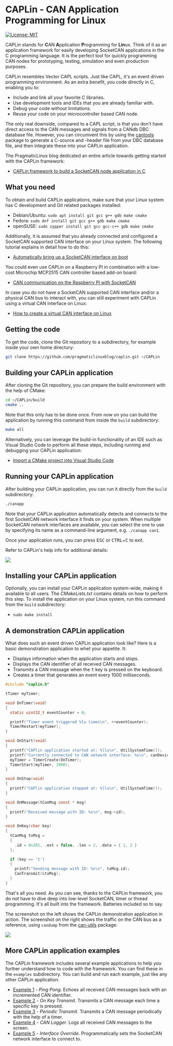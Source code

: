 # CAPLin - CAN Application Programming for Linux
[![License: MIT](https://img.shields.io/badge/License-MIT-yellow.svg)](https://opensource.org/licenses/MIT)

CAPLin stands for **C**AN **A**pplication **P**rogramming for **Lin**ux. Think of it as an application framework for easily developing SocketCAN applications in the C programming language. It is the perfect tool for quickly programming CAN nodes for prototyping, testing, simulation and even production purposes. 

CAPLin resembles Vector CAPL scripts. Just like CAPL, it's an event driven programming environment. As an extra benefit, you code directly in C, enabling you to:

* Include and link all your favorite C libraries.
* Use development tools and IDEs that you are already familiar with.
* Debug your code without limitations.
* Reuse your code on your microcontroller based CAN node.

The only real downside, compared to a CAPL script, is that you don't have direct access to the CAN messages and signals from a CANdb DBC database file. However, you can circumvent this by using the [cantools](https://cantools.readthedocs.io/en/latest/#the-generate-c-source-subcommand) package to generate a C-source and -header file from your DBC database file, and then integrate these into your CAPLin application.

The PragmaticLinux blog dedicated an entire article towards getting started with the CAPLin framework:

* [CAPLin framework to build a SocketCAN node application in C](https://www.pragmaticlinux.com/2021/11/caplin-framework-to-build-a-socketcan-node-application-in-c/)

## What you need

To obtain and build CAPLin applications, make sure that your Linux system has C development and Git related packages installed:

- Debian/Ubuntu: `sudo apt install git gcc g++ gdb make cmake`
- Fedora: `sudo dnf install git gcc g++ gdb make cmake`
- openSUSE: `sudo zypper install git gcc gcc-c++ gdb make cmake`

Additionally, it is assumed that you already connected and configured a SocketCAN supported CAN interface on your Linux system. The following tutorial explains in detail how to do this:

* [Automatically bring up a SocketCAN interface on boot](https://www.pragmaticlinux.com/2021/07/automatically-bring-up-a-socketcan-interface-on-boot/)

You could even use CAPLin on a Raspberry PI in combination with a low-cost Microchip MCP2515 CAN controller based add-on board:

* [CAN communication on the Raspberry PI with SocketCAN](https://www.pragmaticlinux.com/2021/10/can-communication-on-the-raspberry-pi-with-socketcan/)

In case you do not have a SocketCAN supported CAN interface and/or a physical CAN bus to interact with, you can still experiment with CAPLin using a virtual CAN interface on Linux:

* [How to create a virtual CAN interface on Linux](https://www.pragmaticlinux.com/2021/10/how-to-create-a-virtual-can-interface-on-linux/)

## Getting the code

To get the code, clone the Git repository to a subdirectory, for example inside your own home directory:

```bash
git clone https://github.com/pragmaticlinuxblog/caplin.git ~/CAPLin
```

## Building your CAPLin application

After cloning the Git repository, you can prepare the build environment with the help of CMake:

```bash
cd ~/CAPLin/build
cmake ..
```

Note that this only has to be done once. From now on you can build the application by running this command from inside the `build` subdirectory:

```bash
make all
```

Alternatively, you can leverage the build-in functionality of an IDE such as Visual Studio Code to perform all these steps, including running and debugging your CAPLin application:

* [Import a CMake project into Visual Studio Code](https://www.pragmaticlinux.com/2021/07/import-a-cmake-project-into-visual-studio-code/)

## Running your CAPLin application

After building your CAPLin application, you can run it directly from the `build` subdirectory:

```bash
./canapp
```

Note that your CAPLin application automatically detects and connects to the first SocketCAN network interface it finds on your system. When multiple SocketCAN network interfaces are available, you can select the one to use by specifying its name as a command-line argument, e.g. `./canapp can1`. 

Once your application runs, you can press <kbd>ESC</kbd> or <kbd>CTRL</kbd>+<kbd>C</kbd> to exit. 

Refer to CAPLin's help info for additional details:

![](docs/images/caplin_help.png)

## Installing your CAPLin application

Optionally, you can install your CAPLin application system-wide, making it available to all users. The *CMakeLists.txt* contains details on how to perform this step. To install the application on your Linux system, run this command from the `build` subdirectory:

- `sudo make install`

## A demonstration CAPLin application

What does such an event driven CAPLin application look like? Here is a basic demonstration application to whet your appetite. It:

* Displays information when the application starts and stops.
* Displays the CAN identifier of all received CAN messages.
* Transmits a CAN message when the <kbd>t</kbd> key is pressed on the keyboard.
* Creates a timer that generates an event every 1000 milliseconds.

```c
#include "caplin.h"

tTimer myTimer;

void OnTimer(void)
{
  static uint32_t eventCounter = 0;

  printf("Timer event triggered %lu times\n", ++eventCounter);
  TimerRestart(myTimer);
}

void OnStart(void)
{
  printf("CAPlin application started at: %llu\n", UtilSystemTime());
  printf("Currently connected to CAN network interface: %s\n", canDevice);
  myTimer = TimerCreate(OnTimer);
  TimerStart(myTimer, 1000);
}

void OnStop(void)
{
  printf("CAPlin application stopped at: %llu\n", UtilSystemTime());
} 

void OnMessage(tCanMsg const * msg)
{
  printf("Received message with ID: %x\n", msg->id);
}

void OnKey(char key)
{
  tCanMsg txMsg = 
  {
    .id = 0x201, .ext = false, .len = 2, .data = { 1, 2 }
  };

  if (key == 't')
  {
    printf("Sending message with ID: %x\n", txMsg.id);
    CanTransmit(&txMsg);
  }
}
```

That's all you need. As you can see, thanks to the CAPLin framework, you do not have to dive deep into low-level SocketCAN, timer or thread programming. It's all built into the framework. Batteries included so to say.

The screenshot on the left shows the CAPLin demonstration application in action. The screenshot on the right shows the traffic on the CAN bus as a reference, using `candump` from the [can-utils](https://github.com/linux-can/can-utils) package:

![](docs/images/caplin_demo_app.png)

## More CAPLin application examples

The CAPLin framework includes several example applications to help you further understand how to code with the framework. You can find these in the `examples` subdirectory. You can build and run each example, just like any other CAPLin application:

* <u>Example 1</u> - *Ping Pong*. Echoes all received CAN messages back with an incremented CAN identifier.
* <u>Example 2</u> - *On Key Transmit*. Transmits a CAN message each time a specific key is pressed.
* <u>Example 3</u> - *Periodic Transmit*. Transmits a CAN message periodically with the help of a timer.
* <u>Example 4</u> - *CAN Logger*. Logs all received CAN messages to the screen.
* <u>Example 5</u> - *Interface Override*. Programmatically sets the SocketCAN network interface to connect to.

